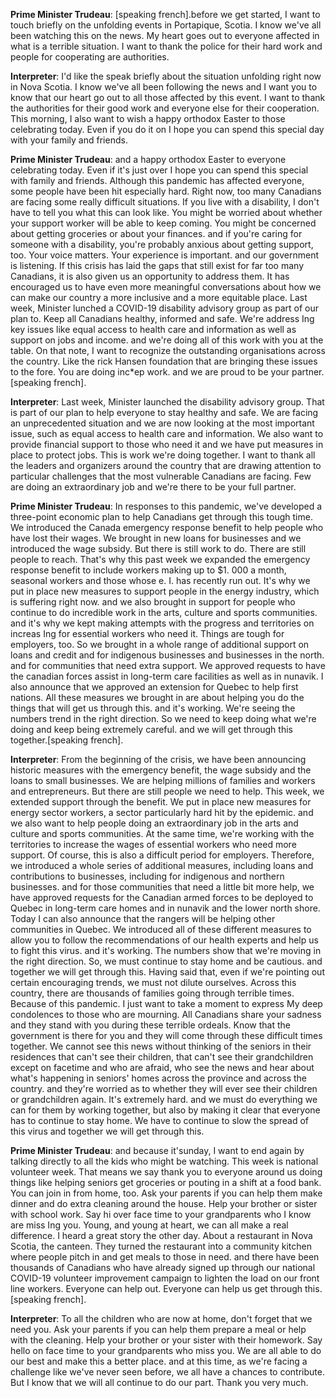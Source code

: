 **Prime Minister Trudeau**:
[speaking french].before we get started, I want to touch briefly on the unfolding events in Portapique,  Scotia. I know we've all been watching this on the news. My heart goes out to everyone affected in what is a terrible situation. I want to thank the police for their hard work and people for cooperating are authorities.

**Interpreter**:
I'd like the speak briefly about the situation unfolding right now in  Nova Scotia. I know we've all been following the news and I want you to know that our heart go out to all those affected by this event. I want to thank the authorities for their good work and everyone else for their cooperation. This morning, I also want to wish a happy orthodox Easter to those celebrating today. Even if you do it on  I hope you can spend this special day with your family and friends.

**Prime Minister Trudeau**:
and a happy orthodox Easter to everyone celebrating today. Even if it's just over  I hope you can spend this special with family and friends. Although this pandemic has affected everyone, some people have been hit especially hard. Right now, too many Canadians are facing some really difficult situations. If you live with a disability, I don't have to tell you what this can look like. You might be worried about whether your support worker will be able to keep coming. You might be concerned about getting groceries or about your finances. and if you're caring for someone with a disability, you're probably anxious about getting support, too. Your voice matters. Your experience is important. and our government is listening. If this crisis has laid the gaps that still exist for far too many Canadians, it is also given us an opportunity to address them. It has encouraged us to have even more meaningful conversations about how we can make our country a more inclusive and a more equitable place. Last week, Minister  lunched a COVID-19 disability advisory group as part of our plan to. Keep all Canadians healthy, informed and safe. We're address Ing key issues like equal access to health care and information as well as support on jobs and income. and we're doing all of this work with you at the table. On that note, I want to recognize the outstanding organisations across the country. Like the rick Hansen foundation that are bringing these issues to the fore. You are doing inc*ep  work. and we are proud to be your partner.[speaking french].

**Interpreter**:
Last week, Minister  launched the disability advisory group. That is part of our plan to help everyone to stay healthy and safe. We are facing an unprecedented situation and we are now looking at the most important issue, such as equal access to health care and information. We also want to provide financial support to those who need it and we have put measures in place to protect jobs. This is work we're doing together. I want to thank all the leaders and organizers around the country that are drawing attention to particular challenges that the most vulnerable Canadians are facing. Few are doing an extraordinary job and we're there to be your full partner.

**Prime Minister Trudeau**:
In responses to this pandemic, we've developed a three-point economic plan to help Canadians get through this tough time. We introduced the Canada emergency response benefit to help people who have lost their wages. We brought in new loans for businesses and we introduced the wage subsidy. But there is still work to do. There are still people to reach. That's why this past week we expanded the emergency response benefit to include workers making up to $1. 000 a month, seasonal workers and those whose e. I. has recently run out. It's why we put in place new measures to support people in the energy industry, which is suffering right now. and we also brought in support for people who continue to do incredible work in the arts, culture and sports communities. and it's why we kept making attempts with the progress and territories on increas Ing  for essential workers who need it. Things are tough for employers, too. So we brought in a whole range of additional support on loans and credit and for indigenous businesses and businesses in the north. and for communities that need extra support. We approved requests to have the canadian  forces assist in long-term care facilities as well as in nunavik. I  also announce that we approved an extension for Quebec to help first nations. All these measures we brought in are about helping you do the things that will get us through this. and it's working. We're seeing the numbers trend in the right direction. So we need to keep doing what we're doing and keep being extremely careful. and we will get through this together.[speaking french].

**Interpreter**:
From the beginning of the crisis, we have been announcing historic measures with the emergency benefit, the wage subsidy and the loans to small businesses. We are helping millions of families and workers and entrepreneurs. But there are still people we need to help. This week, we extended support through the benefit. We put in place new measures for energy sector workers, a sector particularly hard hit by the epidemic. and we also want to help people doing an extraordinary job in the arts and culture and sports communities. At the same time, we're working with the territories to increase the wages of essential workers who need more support. Of course, this is also a difficult period for employers. Therefore, we introduced a whole series of additional measures, including loans and contributions to businesses, including for indigenous and northern businesses. and for those communities that need a little bit more help, we have approved requests for the Canadian armed forces to be deployed to Quebec in long-term care homes and in nunavik and the lower north shore. Today I can also announce that the rangers will be helping other communities in Quebec. We introduced all of these different measures to allow you to follow the recommendations of our health experts and help us to fight this virus. and it's working. The numbers show that we're moving in the right direction. So, we must continue to stay home and be cautious. and together we will get through this. Having said that, even if we're pointing out certain encouraging trends, we must not dilute ourselves. Across this country, there are thousands of families going through terrible times. Because of this pandemic. I just want to take a moment to express My deep condolences to those who are mourning. All Canadians share your sadness and they stand with you during these terrible ordeals. Know that the government is there for you and they will come through these difficult times together. We cannot see this news without thinking of the seniors in their residences that can't see their children, that can't see their grandchildren except on facetime and who are afraid, who see the news and hear about what's happening in seniors' homes across the province and across the country. and they're worried as to whether they will ever see their children or grandchildren again. It's extremely hard. and we must do everything we can for them by working together, but also by making it clear that everyone has to continue to stay home. We have to continue to slow the spread of this virus and together we will get through this.

**Prime Minister Trudeau**:
and because it'sunday, I want to end again by talking directly to all the kids who might be watching. This week is national volunteer week. That means we say thank you to everyone around us doing things like helping seniors get groceries or pouting in a shift at a food bank. You can join in from home, too. Ask your parents if you can help them make dinner and do extra cleaning around the house. Help your brother or sister with school work. Say hi over face time to your grandparents who I know are miss Ing you. Young, and young at heart, we can all make a real difference. I heard a great story the other day. About a restaurant in Nova Scotia, the canteen. They turned the restaurant into a community kitchen where people pitch in and get meals to those in need. and there have been thousands of Canadians who have already signed up through our national COVID-19 volunteer improvement campaign to lighten the load on our front line workers. Everyone can help out. Everyone can help us get through this.[speaking french].

**Interpreter**:
To all the children who are now at home, don't forget that we need you. Ask your parents if you can help them prepare a meal or help with the cleaning. Help your brother or your sister with their homework. Say hello on face time to your grandparents who miss you. We are all able to do our best and make this a better place. and at this time, as we're facing a challenge like we've never seen before, we all have a chances to contribute. But I know that we will all continue to do our part. Thank you very much.
